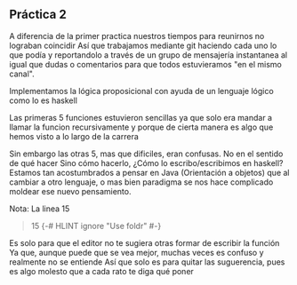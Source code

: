 ## Práctica 2

A diferencia de la primer practica nuestros tiempos para reunirnos no lograban coincidir
Así que trabajamos mediante git haciendo cada uno lo que podía y reportandolo a través de un grupo de mensajería instantanea
al igual que dudas o comentarios para que todos estuvieramos "en el mismo canal".

Implementamos la lógica proposicional con ayuda de un lenguaje lógico como lo es haskell

Las primeras 5 funciones estuvieron sencillas ya que solo era mandar a llamar la funcion recursivamente
y porque de cierta manera es algo que hemos visto a lo largo de la carrera

Sin embargo las otras 5, mas que dificiles, eran confusas. No en el sentido de qué hacer
Sino cómo hacerlo, ¿Cómo lo escribo/escribimos en haskell?
Estamos tan acostumbrados a pensar en Java (Orientación a objetos) que al cambiar a otro lenguaje, o mas bien paradigma
se nos hace complicado moldear ese nuevo pensamiento.

Nota: 
La linea 15

> 15 {-# HLINT ignore "Use foldr" #-}

Es solo para que el editor no te sugiera otras formar de escribir la función
Ya que, aunque puede que se vea mejor, muchas veces es confuso y realmente no se entiende
Así que solo es para quitar las suguerencia, pues es algo molesto que a cada rato te diga qué poner